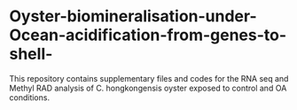 # Oyster-biomineralisation-under-Ocean-acidification-from-genes-to-shell-
This repository contains supplementary files and codes for the RNA seq and Methyl RAD analysis of C. hongkongensis oyster exposed to control and OA conditions. 
